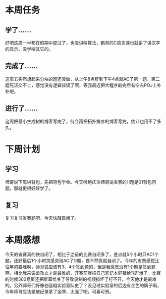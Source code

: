 # 本周任务 #

## 学了…… ##

好吧这周一半都在假期中度过了，也没讲啥算法，鹏哥的C语言课也就讲了讲汉字的显示，没学啥其它的。

## 完成了…… ##

这周五突然想起来分块的题还没做，从上午8点肝到下午4点就AC了第一题，第二题死活交不上，感觉没有逻辑错误了啊，等我最近把大程序敲完后有空去POJ上补补吧。

## 进行了…… ##

这周把最小生成树的博客写完了，待会再把拓扑排序的博客写完，估计也用不了多久。

# 下周计划 #

## 学习 ##

师哥说下周讲背包，先把背包学会。今天听鲍庆浩师哥说省赛的H题是01背包问题，那就更得好好学了。

## 复习 ##

复习复习省赛题吧，今天快敲自闭了。

# 本周感想 #

今天的省赛真的快自闭了，相比于之前的比赛自闭多了，差点就5个小时只AC1个题，还好最后1个小时灵感突现AC了D题，要不然真就自闭了。今年的省赛感觉比往年的要难啊，师哥说应该有3、4个签到题的，但是我感觉没有1个题是签到题啊。相比我来说孟孜文才是最难的，开赛前就把自己笔记本屏幕给“捏”爆了，比赛的时候360息屏还把屏幕给关了导致录制的视频损坏了打不开，今天他才是最难的。另外师哥们好像创造咱实验室队史了？没见过实验室的后边有金色的牌子啊，今年师哥应该是破纪录拿了金牌，太强了吧，可喜可贺。
